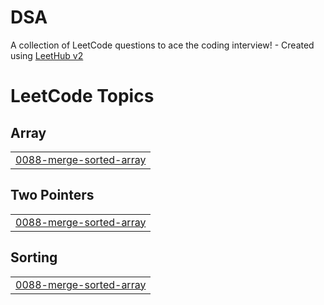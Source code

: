 # DSA
A collection of LeetCode questions to ace the coding interview! - Created using [LeetHub v2](https://github.com/arunbhardwaj/LeetHub-2.0)

<!---LeetCode Topics Start-->
# LeetCode Topics
## Array
|  |
| ------- |
| [0088-merge-sorted-array](https://github.com/1WHITE-DEVIL/DSA/tree/master/0088-merge-sorted-array) |
## Two Pointers
|  |
| ------- |
| [0088-merge-sorted-array](https://github.com/1WHITE-DEVIL/DSA/tree/master/0088-merge-sorted-array) |
## Sorting
|  |
| ------- |
| [0088-merge-sorted-array](https://github.com/1WHITE-DEVIL/DSA/tree/master/0088-merge-sorted-array) |
<!---LeetCode Topics End-->
